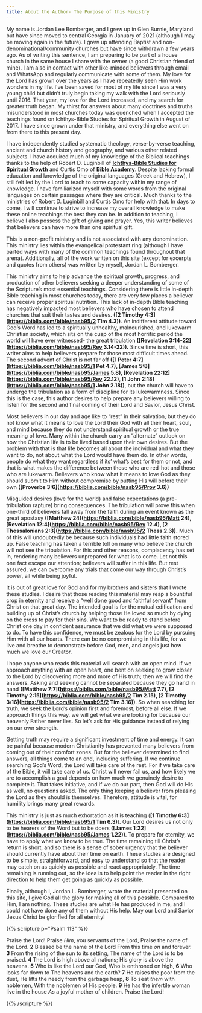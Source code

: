 ```yaml
---
title: About the Author- The Purpose of this Ministry 
---
```


My name is Jordan Lee Bomberger, and I grew up in Glen Burnie, Maryland but have since moved to central Georgia in January of 2021 (although I may be moving again in the future). I grew up attending Baptist and non-denominational/community churches but have since withdrawn a few years ago. As of writing this sentence, I am preparing to be part of a house church in the same house I share with the owner (a good Christian friend of mine). I am also in contact with other like-minded believers through email and WhatsApp and regularly communicate with some of them. My love for the Lord has grown over the years as I have repeatedly seen Him work wonders in my life. I’ve been saved for most of my life since I was a very young child but didn’t truly begin taking my walk with the Lord seriously until 2016. That year, my love for the Lord increased, and my search for greater truth began. My thirst for answers about many doctrines and truths misunderstood in most churches today was quenched when I accepted the teachings found on Ichthys-Bible Studies for Spiritual Growth in August of 2017. I have since grown under that ministry, and everything else went on from there to this present day.

I have independently studied systematic theology, verse-by-verse teaching, ancient and church history and geography, and various other related subjects. I have acquired much of my knowledge of the Biblical teachings thanks to the help of Robert D. Luginbill of **[Ichthys-Bible Studies for Spiritual Growth](https://www.ichthys.com/)** and Curtis Omo of **[Bible Academy](https://bibleacademyonline.com/omo/author/como281aol-com/)**. Despite lacking formal education and knowledge of the original languages (Greek and Hebrew), I still felt led by the Lord to teach to some capacity within my range of knowledge. I have familiarized myself with some words from the original languages on certain passages where they are critical. Much thanks to the ministries of Robert D. Luginbill and Curtis Omo for help with that. In days to come, I will continue to strive to increase my overall knowledge to make these online teachings the best they can be. In addition to teaching, I believe I also possess the gift of giving and prayer. Yes, this writer believes that believers can have more than one spiritual gift.

This is a non-profit ministry and is not associated with any denomination. This ministry lies within the evangelical protestant ring (although I have parted ways with many of the common teachings found throughout that arena). Additionally, all of the work written on this site (except for excerpts and quotes from others) was written by myself, Jordan L. Bomberger.

This ministry aims to help advance the spiritual growth, progress, and production of other believers seeking a deeper understanding of some of the Scripture’s most essential teachings. Considering there is little in-depth Bible teaching in most churches today, there are very few places a believer can receive proper spiritual nutrition. This lack of in-depth Bible teaching has negatively impacted most believers who have chosen to attend churches that suit their tastes and desires. **([2 Timothy 4:3](https://biblia.com/bible/nasb95/2 Tim 4.3))**. An indifferent attitude toward God’s Word has led to a spiritually unhealthy, malnourished, and lukewarm Christian society, which sits on the cusp of the most horrific period the world will have ever witnessed- the great tribulation **([Revelation 3:14-22](https://biblia.com/bible/nasb95/Rev 3.14-22)).** Since time is short, this writer aims to help believers prepare for those most difficult times ahead. The second advent of Christ is not far off **([1 Peter 4:7](https://biblia.com/bible/nasb95/1 Pet 4.7), [James 5:8](https://biblia.com/bible/nasb95/James 5.8), [Revelation 22:12](https://biblia.com/bible/nasb95/Rev 22.12), [1 John 2:18](https://biblia.com/bible/nasb95/1 John 2.18))**, but the church will have to undergo the tribulation as a form of discipline for its lukewarmness. Since this is the case, this author desires to help prepare any believers willing to listen for the second and final coming of their Lord and Savior, Jesus Christ.

Most believers in our day and age like to “rest” in their salvation, but they do not know what it means to love the Lord their God with all their heart, soul, and mind because they do not understand spiritual growth or the true meaning of love. Many within the church carry an “alternate” outlook on how the Christian life is to be lived based upon their own desires. But the problem with that is that life becomes all about the individual and what they want to do, not about what the Lord would have them do. In other words, people do what they want regardless if its’ what’s best for them or not, and that is what makes the difference between those who are red-hot and those who are lukewarm. Believers who know what it means to love God as they should submit to Him without compromise by putting His will before their own **([Proverbs 3:6](https://biblia.com/bible/nasb95/Prov 3.6))**

Misguided desires (love for the world) and false expectations (a pre-tribulation rapture) bring consequences. The tribulation will prove this when one-third of believers fall away from the faith during an event known as the great apostasy **([Matthew 24](https://biblia.com/bible/nasb95/Matt 24), [Revelation 12:4](https://biblia.com/bible/nasb95/Rev 12.4), [2 Thessalonians 2:3](https://biblia.com/bible/nasb95/2 Thess 2.3)).** Much of this will undoubtedly be because such individuals had little faith stored up. False teaching has taken a terrible toll on many who believe the church will not see the tribulation. For this and other reasons, complacency has set in, rendering many believers unprepared for what is to come. Let not this one fact escape our attention; believers will suffer in this life. But rest assured, we can overcome any trials that come our way through Christ’s power, all while being joyful.

It is out of great love for God and for my brothers and sisters that I wrote these studies. I desire that those reading this material may reap a bountiful crop in eternity and receive a “well done good and faithful servant” from Christ on that great day. The intended goal is for the mutual edification and building up of Christ’s church by helping those He loved so much by dying on the cross to pay for their sins. We want to be ready to stand before Christ one day in confident assurance that we did what we were supposed to do. To have this confidence, we must be zealous for the Lord by pursuing Him with all our hearts. There can be no compromising in this life, for we live and breathe to demonstrate before God, men, and angels just how much we love our Creator.

I hope anyone who reads this material will search with an open mind. If we approach anything with an open heart, one bent on seeking to grow closer to the Lord by discovering more and more of His truth; then we will find the answers. Asking and seeking cannot be separated because they go hand in hand **([Matthew 7:7](https://biblia.com/bible/nasb95/Matt 7.7), [2 Timothy 2:15](https://biblia.com/bible/nasb95/2 Tim 2.15), [2 Timothy 3:16](https://biblia.com/bible/nasb95/2 Tim 3.16))**. So when searching for truth, we seek the Lord’s opinion first and foremost, before all else. If we approach things this way, we will get what we are looking for because our heavenly Father never lies. So let’s ask for His guidance instead of relying on our own strength.

Getting truth may require a significant investment of time and energy. It can be painful because modern Christianity has prevented many believers from coming out of their comfort zones. But for the believer determined to find answers, all things come to an end, including suffering. If we continue searching God’s Word, the Lord will take care of the rest. For if we take care of the Bible, it will take care of us. Christ will never fail us, and how likely we are to accomplish a goal depends on how much we genuinely desire to complete it. That takes initiative, and if we do our part, then God will do His as well, no questions asked. The only thing keeping a believer from pleasing the Lord as they should is themselves. Therefore, attitude is vital, for humility brings many great rewards.

This ministry is just as much exhortation as it is teaching (**[1 Timothy 6:3](https://biblia.com/bible/nasb95/1 Tim 6.3)**). Our Lord desires us not only to be hearers of the Word but to be doers **([James 1:22](https://biblia.com/bible/nasb95/James 1.22))**. To prepare for eternity, we have to apply what we know to be true. The time remaining till Christ’s return is short, and so there is a sense of sober urgency that the believer should currently have about their time on earth. These studies are designed to be simple, straightforward, and easy to understand so that the reader may catch on as quickly as possible and react appropriately. The time remaining is running out, so the idea is to help point the reader in the right direction to help them get going as quickly as possible.

Finally, although I, Jordan L. Bomberger, wrote the material presented on this site, I give God all the glory for making all of this possible. Compared to Him, I am nothing. These studies are what He has produced in me, and I could not have done any of them without His help. May our Lord and Savior Jesus Christ be glorified for all eternity!

{{% scripture p="Psalm 113" %}}  

Praise the Lord! Praise *Him*, you servants of the Lord, Praise the name of the Lord. **2** Blessed be the name of the Lord From this time *on* and forever. **3** From the rising of the sun to its setting, The name of the Lord is to be praised. **4** The Lord is high above all nations; His glory is above the heavens. **5** Who is like the Lord our God, Who is enthroned on high, **6** Who looks far down to The heavens and the earth? **7** He raises the poor from the dust, He lifts the needy from the garbage heap, **8** To seat *them* with noblemen, With the noblemen of His people. **9** He has the infertile woman live in the house *As* a joyful mother of children. Praise the Lord!

{{% /scripture %}}  